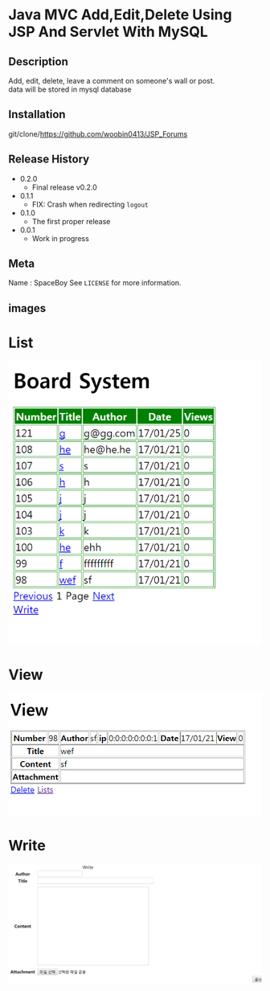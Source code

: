 # Java MVC Add,Edit,Delete Using JSP And Servlet With MySQL

## Description
Add, edit, delete, leave a comment on someone's wall or post.
<br>
data will be stored in mysql database

## Installation
git/clone/https://github.com/woobin0413/JSP_Forums

## Release History

* 0.2.0
    * Final release v0.2.0
* 0.1.1
    * FIX: Crash when redirecting `logout`
* 0.1.0
    * The first proper release
* 0.0.1
    * Work in progress

## Meta

Name : SpaceBoy
See ``LICENSE`` for more information.

## images

<h1> List </h1>
<img src="pic/1.png">
<h1> View </h1>
<img src="pic/2.png">
<h1> Write </h1>
<img src="pic/3.png">
